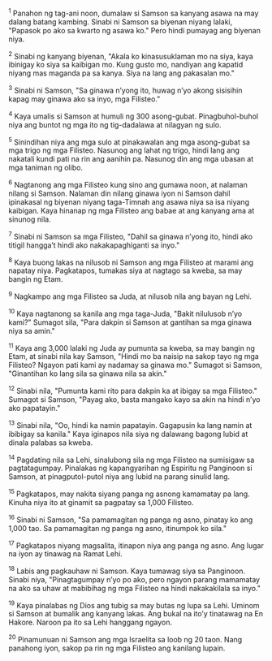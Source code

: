 <sup>1</sup>
Panahon ng tag-ani noon, dumalaw si Samson sa kanyang asawa na may dalang batang kambing. Sinabi ni Samson sa biyenan niyang lalaki, "Papasok po ako sa kwarto ng asawa ko." Pero hindi pumayag ang biyenan niya. 

<sup>2</sup>
Sinabi ng kanyang biyenan, "Akala ko kinasusuklaman mo na siya, kaya ibinigay ko siya sa kaibigan mo. Kung gusto mo, nandiyan ang kapatid niyang mas maganda pa sa kanya. Siya na lang ang pakasalan mo." 

<sup>3</sup>
Sinabi ni Samson, "Sa ginawa nʼyong ito, huwag nʼyo akong sisisihin kapag may ginawa ako sa inyo, mga Filisteo." 

<sup>4</sup>
Kaya umalis si Samson at humuli ng 300 asong-gubat. Pinagbuhol-buhol niya ang buntot ng mga ito ng tig-dadalawa at nilagyan ng sulo. 

<sup>5</sup>
Sinindihan niya ang mga sulo at pinakawalan ang mga asong-gubat sa mga trigo ng mga Filisteo. Nasunog ang lahat ng trigo, hindi lang ang nakatali kundi pati na rin ang aanihin pa. Nasunog din ang mga ubasan at mga taniman ng olibo. 

<sup>6</sup>
Nagtanong ang mga Filisteo kung sino ang gumawa noon, at nalaman nilang si Samson. Nalaman din nilang ginawa iyon ni Samson dahil ipinakasal ng biyenan niyang taga-Timnah ang asawa niya sa isa niyang kaibigan. Kaya hinanap ng mga Filisteo ang babae at ang kanyang ama at sinunog nila. 

<sup>7</sup>
Sinabi ni Samson sa mga Filisteo, "Dahil sa ginawa nʼyong ito, hindi ako titigil hanggaʼt hindi ako nakakapaghiganti sa inyo." 

<sup>8</sup>
Kaya buong lakas na nilusob ni Samson ang mga Filisteo at marami ang napatay niya. Pagkatapos, tumakas siya at nagtago sa kweba, sa may bangin ng Etam. 

<sup>9</sup>
Nagkampo ang mga Filisteo sa Juda, at nilusob nila ang bayan ng Lehi. 

<sup>10</sup>
Kaya nagtanong sa kanila ang mga taga-Juda, "Bakit nilulusob nʼyo kami?" Sumagot sila, "Para dakpin si Samson at gantihan sa mga ginawa niya sa amin." 

<sup>11</sup>
Kaya ang 3,000 lalaki ng Juda ay pumunta sa kweba, sa may bangin ng Etam, at sinabi nila kay Samson, "Hindi mo ba naisip na sakop tayo ng mga Filisteo? Ngayon pati kami ay nadamay sa ginawa mo." Sumagot si Samson, "Ginantihan ko lang sila sa ginawa nila sa akin." 

<sup>12</sup>
Sinabi nila, "Pumunta kami rito para dakpin ka at ibigay sa mga Filisteo." Sumagot si Samson, "Payag ako, basta mangako kayo sa akin na hindi nʼyo ako papatayin." 

<sup>13</sup>
Sinabi nila, "Oo, hindi ka namin papatayin. Gagapusin ka lang namin at ibibigay sa kanila." Kaya iginapos nila siya ng dalawang bagong lubid at dinala palabas sa kweba. 

<sup>14</sup>
Pagdating nila sa Lehi, sinalubong sila ng mga Filisteo na sumisigaw sa pagtatagumpay. Pinalakas ng kapangyarihan ng Espiritu ng Panginoon si Samson, at pinagputol-putol niya ang lubid na parang sinulid lang. 

<sup>15</sup>
Pagkatapos, may nakita siyang panga ng asnong kamamatay pa lang. Kinuha niya ito at ginamit sa pagpatay sa 1,000 Filisteo. 

<sup>16</sup>
Sinabi ni Samson, "Sa pamamagitan ng panga ng asno, pinatay ko ang 1,000 tao. Sa pamamagitan ng panga ng asno, itinumpok ko sila." 

<sup>17</sup>
Pagkatapos niyang magsalita, itinapon niya ang panga ng asno. Ang lugar na iyon ay tinawag na Ramat Lehi. 

<sup>18</sup>
Labis ang pagkauhaw ni Samson. Kaya tumawag siya sa Panginoon. Sinabi niya, "Pinagtagumpay nʼyo po ako, pero ngayon parang mamamatay na ako sa uhaw at mabibihag ng mga Filisteo na hindi nakakakilala sa inyo." 

<sup>19</sup>
Kaya pinalabas ng Dios ang tubig sa may butas ng lupa sa Lehi. Uminom si Samson at bumalik ang kanyang lakas. Ang bukal na itoʼy tinatawag na En Hakore. Naroon pa ito sa Lehi hanggang ngayon. 

<sup>20</sup>
Pinamunuan ni Samson ang mga Israelita sa loob ng 20 taon. Nang panahong iyon, sakop pa rin ng mga Filisteo ang kanilang lupain.